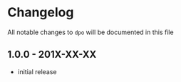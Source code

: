 # Changelog

All notable changes to `dpo` will be documented in this file

## 1.0.0 - 201X-XX-XX

- initial release
